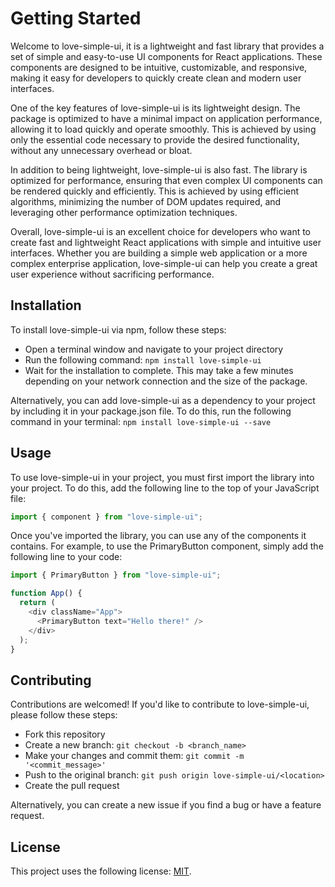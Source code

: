 # Getting Started

Welcome to love-simple-ui, it is a lightweight and fast library that provides a set of simple and easy-to-use UI components for React applications. These components are designed to be intuitive, customizable, and responsive, making it easy for developers to quickly create clean and modern user interfaces.

One of the key features of love-simple-ui is its lightweight design. The package is optimized to have a minimal impact on application performance, allowing it to load quickly and operate smoothly. This is achieved by using only the essential code necessary to provide the desired functionality, without any unnecessary overhead or bloat.

In addition to being lightweight, love-simple-ui is also fast. The library is optimized for performance, ensuring that even complex UI components can be rendered quickly and efficiently. This is achieved by using efficient algorithms, minimizing the number of DOM updates required, and leveraging other performance optimization techniques.

Overall, love-simple-ui is an excellent choice for developers who want to create fast and lightweight React applications with simple and intuitive user interfaces. Whether you are building a simple web application or a more complex enterprise application, love-simple-ui can help you create a great user experience without sacrificing performance.

## Installation

To install love-simple-ui via npm, follow these steps:

- Open a terminal window and navigate to your project directory
- Run the following command: `npm install love-simple-ui`
- Wait for the installation to complete. This may take a few minutes depending on your network connection and the size of the package.

Alternatively, you can add love-simple-ui as a dependency to your project by including it in your package.json file. To do this, run the following command in your terminal: `npm install love-simple-ui --save`

## Usage

To use love-simple-ui in your project, you must first import the library into your project. To do this, add the following line to the top of your JavaScript file:

```js filename="App.js" {1} copy
import { component } from "love-simple-ui";
```

Once you've imported the library, you can use any of the components it contains. For example, to use the PrimaryButton component, simply add the following line to your code:

```js filename="App.js" {1,6} copy
import { PrimaryButton } from "love-simple-ui";

function App() {
  return (
    <div className="App">
      <PrimaryButton text="Hello there!" />
    </div>
  );
}
```

## Contributing

Contributions are welcomed! If you'd like to contribute to love-simple-ui, please follow these steps:

- Fork this repository
- Create a new branch: `git checkout -b <branch_name>`
- Make your changes and commit them: `git commit -m '<commit_message>'`
- Push to the original branch: `git push origin love-simple-ui/<location>`
- Create the pull request

Alternatively, you can create a new issue if you find a bug or have a feature request.

## License

This project uses the following license: [MIT](https://choosealicense.com/licenses/mit/).

